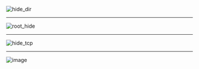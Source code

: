 
![hide_dir](https://github.com/user-attachments/assets/c91386e3-23c1-4cfe-adaa-4e5fda61f5f3)

---------------------------------------------------------------------------------------------


![root_hide](https://github.com/user-attachments/assets/ceeb6b66-ae42-4745-b668-573855d741ce)




---------------------------------------------------------------------------------------------




![hide_tcp](https://github.com/user-attachments/assets/8d4a8dd7-4bd2-4466-aaba-29edb4c5bb07)



-----------------------------------------------------------------------------------------

![image](https://github.com/user-attachments/assets/0cb7bc2c-4000-4581-be1e-1a6534201382)

